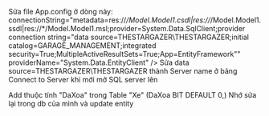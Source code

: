 
Sửa file App.config ở dòng này:
connectionString="metadata=res://*/Model.Model1.csdl|res://*/Model.Model1.ssdl|res://*/Model.Model1.msl;provider=System.Data.SqlClient;provider connection string=&quot;data source=THESTARGAZER\THESTARGAZER;initial catalog=GARAGE_MANAGEMENT;integrated security=True;MultipleActiveResultSets=True;App=EntityFramework&quot;" providerName="System.Data.EntityClient" />
Sửa data source=THESTARGAZER\THESTARGAZER thành Server name ở bảng Connect to Server khi mới mở SQL server lên

Add thuộc tính "DaXoa" trong Table "Xe" (DaXoa			BIT DEFAULT 0,)
Nhớ sửa lại trong db của mình và update entity